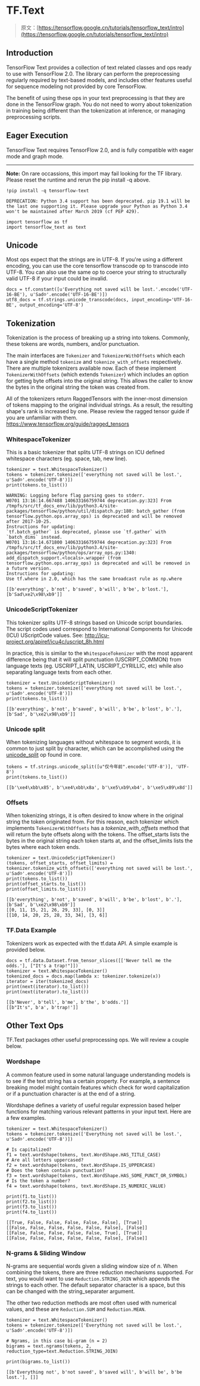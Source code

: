 # TF.Text

> 原文：[https://tensorflow.google.cn/tutorials/tensorflow_text/intro](https://tensorflow.google.cn/tutorials/tensorflow_text/intro)

## Introduction

TensorFlow Text provides a collection of text related classes and ops ready to use with TensorFlow 2.0\. The library can perform the preprocessing regularly required by text-based models, and includes other features useful for sequence modeling not provided by core TensorFlow.

The benefit of using these ops in your text preprocessing is that they are done in the TensorFlow graph. You do not need to worry about tokenization in training being different than the tokenization at inference, or managing preprocessing scripts.

## Eager Execution

TensorFlow Text requires TensorFlow 2.0, and is fully compatible with eager mode and graph mode.

* * *

**Note:** On rare occassions, this import may fail looking for the TF library. Please reset the runtime and rerun the pip install -q above.

```
!pip install -q tensorflow-text 
```

```
DEPRECATION: Python 3.4 support has been deprecated. pip 19.1 will be the last one supporting it. Please upgrade your Python as Python 3.4 won't be maintained after March 2019 (cf PEP 429).

```

```
import tensorflow as tf
import tensorflow_text as text 
```

## Unicode

Most ops expect that the strings are in UTF-8\. If you're using a different encoding, you can use the core tensorflow transcode op to transcode into UTF-8\. You can also use the same op to coerce your string to structurally valid UTF-8 if your input could be invalid.

```
docs = tf.constant([u'Everything not saved will be lost.'.encode('UTF-16-BE'), u'Sad☹'.encode('UTF-16-BE')])
utf8_docs = tf.strings.unicode_transcode(docs, input_encoding='UTF-16-BE', output_encoding='UTF-8') 
```

## Tokenization

Tokenization is the process of breaking up a string into tokens. Commonly, these tokens are words, numbers, and/or punctuation.

The main interfaces are `Tokenizer` and `TokenizerWithOffsets` which each have a single method `tokenize` and `tokenize_with_offsets` respectively. There are multiple tokenizers available now. Each of these implement `TokenizerWithOffsets` (which extends `Tokenizer`) which includes an option for getting byte offsets into the original string. This allows the caller to know the bytes in the original string the token was created from.

All of the tokenizers return RaggedTensors with the inner-most dimension of tokens mapping to the original individual strings. As a result, the resulting shape's rank is increased by one. Please review the ragged tensor guide if you are unfamiliar with them. https://www.tensorflow.org/guide/ragged_tensors

### WhitespaceTokenizer

This is a basic tokenizer that splits UTF-8 strings on ICU defined whitespace characters (eg. space, tab, new line).

```
tokenizer = text.WhitespaceTokenizer()
tokens = tokenizer.tokenize(['everything not saved will be lost.', u'Sad☹'.encode('UTF-8')])
print(tokens.to_list()) 
```

```
WARNING: Logging before flag parsing goes to stderr.
W0701 13:16:14.667488 140633166759744 deprecation.py:323] From /tmpfs/src/tf_docs_env/lib/python3.4/site-packages/tensorflow/python/util/dispatch.py:180: batch_gather (from tensorflow.python.ops.array_ops) is deprecated and will be removed after 2017-10-25.
Instructions for updating:
`tf.batch_gather` is deprecated, please use `tf.gather` with `batch_dims` instead.
W0701 13:16:14.671800 140633166759744 deprecation.py:323] From /tmpfs/src/tf_docs_env/lib/python3.4/site-packages/tensorflow/python/ops/array_ops.py:1340: add_dispatch_support.<locals>.wrapper (from tensorflow.python.ops.array_ops) is deprecated and will be removed in a future version.
Instructions for updating:
Use tf.where in 2.0, which has the same broadcast rule as np.where

[[b'everything', b'not', b'saved', b'will', b'be', b'lost.'], [b'Sad\xe2\x98\xb9']]

```

### UnicodeScriptTokenizer

This tokenizer splits UTF-8 strings based on Unicode script boundaries. The script codes used correspond to International Components for Unicode (ICU) UScriptCode values. See: http://icu-project.org/apiref/icu4c/uscript_8h.html

In practice, this is similar to the `WhitespaceTokenizer` with the most apparent difference being that it will split punctuation (USCRIPT_COMMON) from language texts (eg. USCRIPT_LATIN, USCRIPT_CYRILLIC, etc) while also separating language texts from each other.

```
tokenizer = text.UnicodeScriptTokenizer()
tokens = tokenizer.tokenize(['everything not saved will be lost.', u'Sad☹'.encode('UTF-8')])
print(tokens.to_list()) 
```

```
[[b'everything', b'not', b'saved', b'will', b'be', b'lost', b'.'], [b'Sad', b'\xe2\x98\xb9']]

```

### Unicode split

When tokenizing languages without whitespace to segment words, it is common to just split by character, which can be accomplished using the [unicode_split](https://tensorflow.google.cn/api_docs/python/tf/strings/unicode_split) op found in core.

```
tokens = tf.strings.unicode_split([u"仅今年前".encode('UTF-8')], 'UTF-8')
print(tokens.to_list()) 
```

```
[[b'\xe4\xbb\x85', b'\xe4\xbb\x8a', b'\xe5\xb9\xb4', b'\xe5\x89\x8d']]

```

### Offsets

When tokenizing strings, it is often desired to know where in the original string the token originated from. For this reason, each tokenizer which implements `TokenizerWithOffsets` has a *tokenize_with_offsets* method that will return the byte offsets along with the tokens. The offset_starts lists the bytes in the original string each token starts at, and the offset_limits lists the bytes where each token ends.

```
tokenizer = text.UnicodeScriptTokenizer()
(tokens, offset_starts, offset_limits) = tokenizer.tokenize_with_offsets(['everything not saved will be lost.', u'Sad☹'.encode('UTF-8')])
print(tokens.to_list())
print(offset_starts.to_list())
print(offset_limits.to_list()) 
```

```
[[b'everything', b'not', b'saved', b'will', b'be', b'lost', b'.'], [b'Sad', b'\xe2\x98\xb9']]
[[0, 11, 15, 21, 26, 29, 33], [0, 3]]
[[10, 14, 20, 25, 28, 33, 34], [3, 6]]

```

### TF.Data Example

Tokenizers work as expected with the tf.data API. A simple example is provided below.

```
docs = tf.data.Dataset.from_tensor_slices([['Never tell me the odds.'], ["It's a trap!"]])
tokenizer = text.WhitespaceTokenizer()
tokenized_docs = docs.map(lambda x: tokenizer.tokenize(x))
iterator = iter(tokenized_docs)
print(next(iterator).to_list())
print(next(iterator).to_list()) 
```

```
[[b'Never', b'tell', b'me', b'the', b'odds.']]
[[b"It's", b'a', b'trap!']]

```

## Other Text Ops

TF.Text packages other useful preprocessing ops. We will review a couple below.

### Wordshape

A common feature used in some natural language understanding models is to see if the text string has a certain property. For example, a sentence breaking model might contain features which check for word capitalization or if a punctuation character is at the end of a string.

Wordshape defines a variety of useful regular expression based helper functions for matching various relevant patterns in your input text. Here are a few examples.

```
tokenizer = text.WhitespaceTokenizer()
tokens = tokenizer.tokenize(['Everything not saved will be lost.', u'Sad☹'.encode('UTF-8')])

# Is capitalized?
f1 = text.wordshape(tokens, text.WordShape.HAS_TITLE_CASE)
# Are all letters uppercased?
f2 = text.wordshape(tokens, text.WordShape.IS_UPPERCASE)
# Does the token contain punctuation?
f3 = text.wordshape(tokens, text.WordShape.HAS_SOME_PUNCT_OR_SYMBOL)
# Is the token a number?
f4 = text.wordshape(tokens, text.WordShape.IS_NUMERIC_VALUE)

print(f1.to_list())
print(f2.to_list())
print(f3.to_list())
print(f4.to_list()) 
```

```
[[True, False, False, False, False, False], [True]]
[[False, False, False, False, False, False], [False]]
[[False, False, False, False, False, True], [True]]
[[False, False, False, False, False, False], [False]]

```

### N-grams & Sliding Window

N-grams are sequential words given a sliding window size of *n*. When combining the tokens, there are three reduction mechanisms supported. For text, you would want to use `Reduction.STRING_JOIN` which appends the strings to each other. The default separator character is a space, but this can be changed with the string_separater argument.

The other two reduction methods are most often used with numerical values, and these are `Reduction.SUM` and `Reduction.MEAN`.

```
tokenizer = text.WhitespaceTokenizer()
tokens = tokenizer.tokenize(['Everything not saved will be lost.', u'Sad☹'.encode('UTF-8')])

# Ngrams, in this case bi-gram (n = 2)
bigrams = text.ngrams(tokens, 2, reduction_type=text.Reduction.STRING_JOIN)

print(bigrams.to_list()) 
```

```
[[b'Everything not', b'not saved', b'saved will', b'will be', b'be lost.'], []]

```